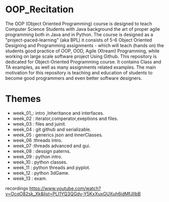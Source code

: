 # OOP_Recitation

The OOP (Object Oriented Programming) course is designed to teach Computer Science Students with Java background the art of proper agile programming both in Java and in Python. The course is designed as a "project-paced-learning" (aka BPL) it consists of 5-6 Object Oriented Designing and Programming assignments - which will teach (hands on) the students good practice of OOP, OOD, Agile (Xtream) Programming, while working on large scale software project Using Github.
This repository is dedicated for Object-Oriented Programming course. It contains Class and TA examples, as well as many assignments related examples. The main motivation for this repository is teaching and education of students to become good programmers and even better software designers.

# Themes 
* week_01_: intro ,Inheritance and interfaces.
* week_02 : iterator,comperator,exeptions and files.
* week_03 : files and juinit.
* week_04 : git github and serializable.
* week_05 : generics json and innerClasses.
* week_06 :threads intro.
* week_07 :threads advanced and gui.
* week_08 : dessign paterns.
* week_09 : python intro.
* week_10 : python classes.
* week_11 : python threads and pyplot.
* week_12 : python 3dGame.
* week_13 : exam.

recordings 
https://www.youtube.com/watch?v=OcqO82sk_Xk&list=PLI1YQ3QGdy-Y5KxXuxGUXuh6idMfJIIbB
